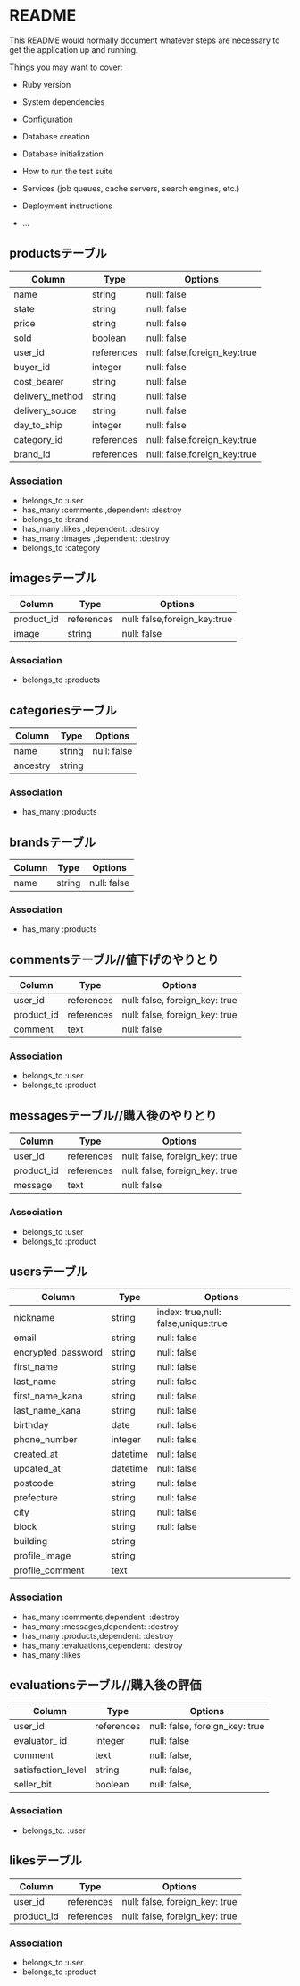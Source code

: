 # README

This README would normally document whatever steps are necessary to get the
application up and running.

Things you may want to cover:

* Ruby version

* System dependencies

* Configuration

* Database creation

* Database initialization

* How to run the test suite

* Services (job queues, cache servers, search engines, etc.)

* Deployment instructions

* ...

## productsテーブル

|Column          |Type      |Options                     |
|----------------|----------|----------------------------|
|name            |string    |null: false                 |  <!--商品名-->
|state           |string    |null: false                 |  <!--商品の状態-->
|price           |string    |null: false                 |
|sold            |boolean   |null: false                 | <!--売れたかどうか-->　
|user_id         |references|null: false,foreign_key:true| <!--出品したuser_id-->
|buyer_id        |integer   |null: false                 | <!--購入したuser_id-->
|cost_bearer     |string    |null: false                 | <!--送料をどっちが払うか-->
|delivery_method |string    |null: false                 |
|delivery_souce  |string    |null: false                 |
|day_to_ship     |integer   |null: false                 |
|category_id     |references|null: false,foreign_key:true|
|brand_id        |references|null: false,foreign_key:true|

### Association

* belongs_to :user
* has_many   :comments ,dependent: :destroy
* belongs_to :brand
* has_many   :likes   ,dependent: :destroy
* has_many   :images  ,dependent: :destroy
* belongs_to :category

## imagesテーブル

|Column           |Type      |Options                     |
|-----------------|----------|----------------------------|
|product_id       |references|null: false,foreign_key:true|
|image            |string    |null: false                 |

### Association

* belongs_to :products



## categoriesテーブル

|Column           |Type      |Options                     |
|-----------------|----------|----------------------------|
|name             |string    |null: false                 |
|ancestry         |string    |                            |

### Association

* has_many :products


## brandsテーブル

|Column        |Type      |Options                  |
|--------------|----------|-------------------------|
|name          |string    |null: false              |

### Association

* has_many :products


## commentsテーブル//値下げのやりとり

|Column     |Type       |Options                       |
|-----------|-----------|------------------------------|
|user_id    |references |null: false, foreign_key: true|
|product_id |references |null: false, foreign_key: true|
|comment    |text       |null: false                   |

### Association

* belongs_to :user
* belongs_to :product


## messagesテーブル//購入後のやりとり

|Column     |Type       |Options                       |
|-----------|-----------|------------------------------|
|user_id    |references |null: false, foreign_key: true|
|product_id |references |null: false, foreign_key: true|
|message    |text       |null: false                   |

### Association
* belongs_to :user
* belongs_to :product




## usersテーブル

|Column             |Type    |Options                             |
|-------------------|--------|------------------------------------|
|nickname           |string  |index: true,null: false,unique:true |
|email              |string  |null: false                         | 
|encrypted_password |string  |null: false                         |
|first_name         |string  |null: false                         |
|last_name          |string  |null: false                         |
|first_name_kana    |string  |null: false                         |
|last_name_kana     |string  |null: false                         |
|birthday           |date    |null: false                         |
|phone_number       |integer |null: false                         |
|created_at         |datetime|null: false                         |
|updated_at         |datetime|null: false                         |
|postcode           |string  |null: false                         |
|prefecture         |string  |null: false                         |
|city               |string  |null: false                         |
|block              |string  |null: false                         |
|building           |string  |                                    |
|profile_image      |string  |                                    |
|profile_comment    |text    |                                    |

### Association

* has_many   :comments,dependent: :destroy
* has_many   :messages,dependent: :destroy
* has_many   :products,dependent: :destroy
* has_many   :evaluations,dependent: :destroy
* has_many   :likes


## evaluationsテーブル//購入後の評価

|Column             |Type       |Options                       |
|-------------------|-----------|------------------------------|
|user_id            |references |null: false, foreign_key: true|
|evaluator_ id      |integer    |null: false                   |<!--評価された人 -->　
|comment            |text       |null: false,                  |<!--評価した人-->　
|satisfaction_level |string     |null: false,                  |
|seller_bit         |boolean    |null: false,                  |

### Association

* belongs_to: :user


## likesテーブル

|Column     |Type       |Options                       |
|-----------|-----------|------------------------------|
|user_id    |references |null: false, foreign_key: true|
|product_id |references |null: false, foreign_key: true|

### Association

* belongs_to :user
* belongs_to :product